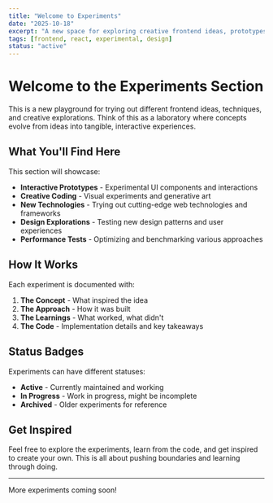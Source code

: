 ```yaml
---
title: "Welcome to Experiments"
date: "2025-10-18"
excerpt: "A new space for exploring creative frontend ideas, prototypes, and interactive experiences. This is where ideas come to life."
tags: [frontend, react, experimental, design]
status: "active"
---
```


# Welcome to the Experiments Section

This is a new playground for trying out different frontend ideas, techniques, and creative explorations. Think of this as a laboratory where concepts evolve from ideas into tangible, interactive experiences.

## What You'll Find Here

This section will showcase:

- **Interactive Prototypes** - Experimental UI components and interactions
- **Creative Coding** - Visual experiments and generative art
- **New Technologies** - Trying out cutting-edge web technologies and frameworks
- **Design Explorations** - Testing new design patterns and user experiences
- **Performance Tests** - Optimizing and benchmarking various approaches

## How It Works

Each experiment is documented with:

1. **The Concept** - What inspired the idea
2. **The Approach** - How it was built
3. **The Learnings** - What worked, what didn't
4. **The Code** - Implementation details and key takeaways

## Status Badges

Experiments can have different statuses:

- **Active** - Currently maintained and working
- **In Progress** - Work in progress, might be incomplete
- **Archived** - Older experiments for reference

## Get Inspired

Feel free to explore the experiments, learn from the code, and get inspired to create your own. This is all about pushing boundaries and learning through doing.

---

More experiments coming soon!
